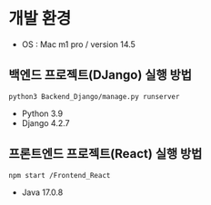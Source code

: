 # 개발 환경
- OS : Mac m1 pro / version 14.5


<!-- ## 백앤드 프로젝트(.NET) 실행 방법
```
cd Backend_.NET 
dotnet run
```
- .NET 8.0.301 -->


## 백엔드 프로젝트(DJango) 실행 방법
```
python3 Backend_Django/manage.py runserver
```
- Python 3.9
- Django 4.2.7


## 프론트엔드 프로젝트(React) 실행 방법
```
npm start /Frontend_React
```
- Java 17.0.8

